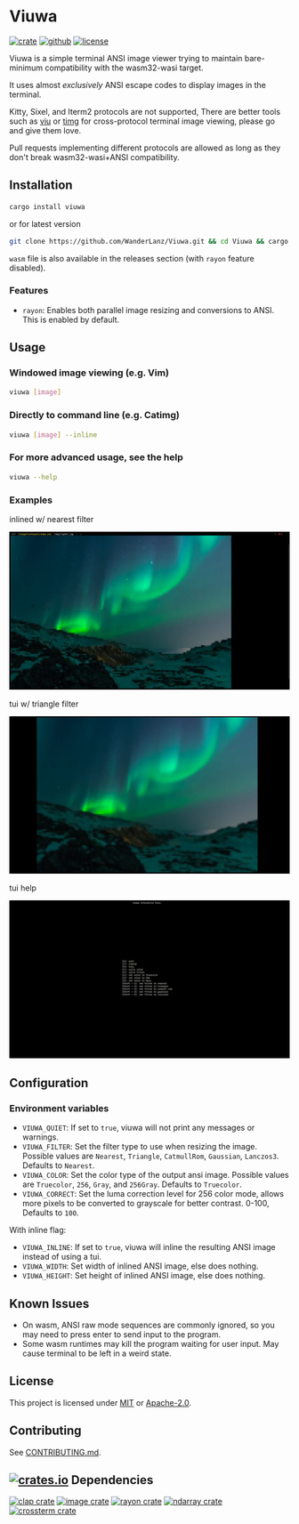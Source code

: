 # Viuwa

[![crate](https://img.shields.io/crates/v/viuwa.svg?style=for-the-badge)](https://crates.io/crates/viuwa) <!-- [![crate all releases](https://img.shields.io/crates/d/viuwa?color=fe7d37&style=for-the-badge)](https://crates.io/crates/viuwa) -->
[![github](https://img.shields.io/github/v/release/WanderLanz/Viuwa?include_prereleases&label=GITHUB&style=for-the-badge)](https://github.com/WanderLanz/Viuwa) <!-- [![github all releases](https://img.shields.io/github/downloads/WanderLanz/Viuwa/total?style=for-the-badge)](https://github.com/WanderLanz/Viuwa/releases) -->
[![license](https://img.shields.io/crates/l/viuwa.svg?style=for-the-badge)](NOTICES.txt)

Viuwa is a simple terminal ANSI image viewer trying to maintain bare-minimum compatibility with the wasm32-wasi target.

It uses almost *exclusively* ANSI escape codes to display
images in the terminal.

Kitty, Sixel, and Iterm2 protocols are not supported,
There are better tools such as [viu](https://github.com/atanunq/viu) or [timg](https://github.com/hzeller/timg) for cross-protocol terminal image viewing, please go and give them love.

Pull requests implementing different protocols are allowed as long as they don't break wasm32-wasi+ANSI compatibility.

## Installation

```bash
cargo install viuwa
```

or for latest version

```bash
git clone https://github.com/WanderLanz/Viuwa.git && cd Viuwa && cargo install --path .
```

`wasm` file is also available in the releases section (with `rayon` feature disabled).

### Features

- `rayon`: Enables both parallel image resizing and conversions to ANSI. This is enabled by default.

## Usage

### Windowed image viewing (e.g. Vim)

```bash
viuwa [image]
```

### Directly to command line (e.g. Catimg)

```bash
viuwa [image] --inline
```

### For more advanced usage, see the help

```bash
viuwa --help
```

### Examples

inlined w/ nearest filter

![cli-f1](/img/lights-inline.png)

tui w/ triangle filter

![tui-f2](/img/lights-tui-triangle.png)

tui help

![tui-help](/img/viuwa-tui-help.png)

## Configuration

### Environment variables

- `VIUWA_QUIET`: If set to `true`, viuwa will not print any messages or warnings.
- `VIUWA_FILTER`: Set the filter type to use when resizing the image. Possible values are `Nearest`, `Triangle`, `CatmullRom`, `Gaussian`, `Lanczos3`. Defaults to `Nearest`.
- `VIUWA_COLOR`: Set the color type of the output ansi image. Possible values are `Truecolor`, `256`, `Gray`, and `256Gray`. Defaults to `Truecolor`.
- `VIUWA_CORRECT`: Set the luma correction level for 256 color mode, allows more pixels to be converted to grayscale for better contrast. 0-100, Defaults to `100`.

With inline flag:

- `VIUWA_INLINE`: If set to `true`, viuwa will inline the resulting ANSI image instead of using a tui.
- `VIUWA_WIDTH`: Set width of inlined ANSI image, else does nothing.
- `VIUWA_HEIGHT`: Set height of inlined ANSI image, else does nothing.

## Known Issues

- On wasm, ANSI raw mode sequences are commonly ignored, so you may need to press enter to send input to the program.
- Some wasm runtimes may kill the program waiting for user input. May cause terminal to be left in a weird state.

## License

This project is licensed under
[MIT](LICENSE-MIT.txt) or [Apache-2.0](LICENSE-APACHE.txt).

## Contributing

See [CONTRIBUTING.md](CONTRIBUTING.md).

## <a href="https://crates.io"><image alt="crates.io" src="/img/crates-io-favicon.ico.svg"/></a> Dependencies

[![clap crate](https://img.shields.io/static/v1?label=📦&message=clap&color=B94700&style=flat)](https://crates.io/crates/clap)
[![image crate](https://img.shields.io/static/v1?label=📦&message=image&color=B94700&style=flat)](https://crates.io/crates/image)
[![rayon crate](https://img.shields.io/static/v1?label=📦&message=rayon&color=B94700&style=flat)](https://crates.io/crates/rayon)
[![ndarray crate](https://img.shields.io/static/v1?label=📦&message=ndarray&color=B94700&style=flat)](https://crates.io/crates/ndarray)
[![crossterm crate](https://img.shields.io/static/v1?label=📦&message=crossterm&color=B94700&style=flat)](https://crates.io/crates/crossterm)
